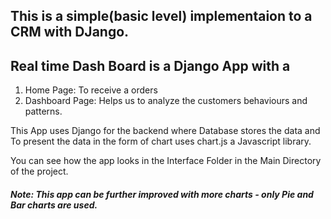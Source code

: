## This is a simple(basic level) implementaion to a CRM with DJango. 

## Real time Dash Board is a Django App with a 
1. Home Page: To receive a orders 
2.  Dashboard Page: Helps us to analyze the customers behaviours and patterns.
                                            
 This App uses Django for the backend where Database stores the data and To present the data in the form of chart uses chart.js a Javascript library.

 You can see how the app looks in the Interface Folder in the Main Directory of the project.

##### Note: This app can be further improved with more charts - only Pie and Bar charts are used.
